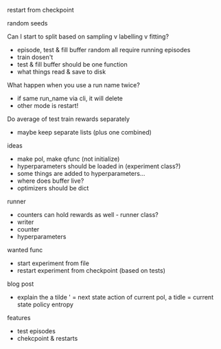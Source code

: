 restart from checkpoint
 
random seeds

Can I start to split based on sampling v labelling v fitting?
- episode, test & fill buffer random all require running episodes
- train dosen't
- test & fill buffer should be one function
- what things read & save to disk

What happen when you use a run name twice?
- if same run_name via cli, it will delete
- other mode is restart!

Do average of test train rewards separately
- maybe keep separate lists (plus one combined)

ideas
- make pol, make qfunc (not initialize)
- hyperparameters should be loaded in (experiment class?)
- some things are added to hyperparameters...
- where does buffer live?
- optimizers should be dict

runner
- counters can hold rewards as well - runner class?
- writer
- counter
- hyperparameters

wanted func
- start experiment from file
- restart experiment from checkpoint (based on tests)

blog post

- explain the a tilde ' = next state action of current pol, a tidle = current state
policy entropy

features
- test episodes
- chekcpoint & restarts
